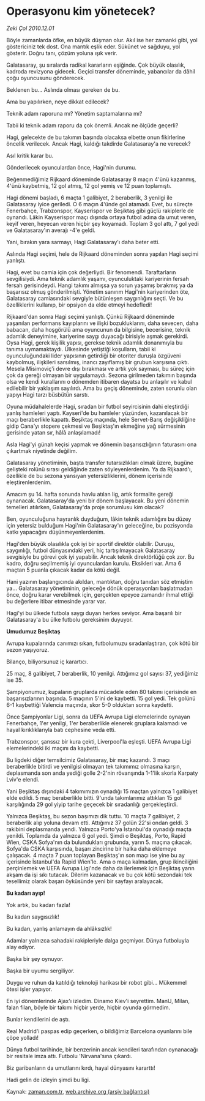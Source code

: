 # Operasyonu kim yönetecek?

*Zeki Çol 2010.12.01*

<td class="columnist-detail">
<p>Böyle zamanlarda öfke, en büyük düşman olur. Akıl ise her zamanki gibi, yol göstericiniz tek dost. Ona mantık eşlik eder. Sükûnet ve sağduyu, yol gösterir. Doğru tanı, çözüm yoluna ışık verir.</p>
<p>
<div id="haberMetinDiv">
<p>Galatasaray, şu sıralarda radikal kararların eşiğinde. Çok büyük olasılık, kadroda revizyona gidecek. Geçici transfer döneminde, yabancılar da dâhil çoğu oyuncusunu gönderecek.
<p>Beklenen bu... Aslında olması gereken de bu.
<p>Ama bu yapılırken, neye dikkat edilecek?
<p>Teknik adam raporuna mı? Yönetim saptamalarına mı?
<p>Tabii ki teknik adam raporu da çok önemli. Ancak ne ölçüde geçerli?
<p>Hagi, gelecekte de bu takımın başında olacaksa elbette onun fikirlerine öncelik verilecek. Ancak Hagi, kaldığı takdirde Galatasaray'a ne verecek?
<p>Asıl kritik karar bu.
<p>Gönderilecek oyunculardan önce, Hagi'nin durumu.
<p>Beğenmediğimiz Rijkaard döneminde Galatasaray 8 maçın 4'ünü kazanmış, 4'ünü kaybetmiş, 12 gol atmış, 12 gol yemiş ve 12 puan toplamıştı.
<p>Hagi dönemi başladı, 6 maçta 1 galibiyet, 2 beraberlik, 3 yenilgi ile Galatasaray iyice geriledi. O 6 maçın 4'ünde gol atamadı. Evet, bu süreçte Fenerbahçe, Trabzonspor, Kayserispor ve Beşiktaş gibi güçlü rakiplerle de oynandı. Lâkin Kayserispor maçı dışında ortaya futbol adına da umut veren, keyif veren, heyecan veren hiçbir şey koyamadı. Toplam 3 gol attı, 7 gol yedi ve Galatasaray'ın averajı -4'e geldi.
<p>Yani, bırakın yara sarmayı, Hagi Galatasaray'ı daha beter etti.
<p>Aslında Hagi seçimi, hele de Rijkaard döneminden sonra yapılan Hagi seçimi yanlıştı.
<p>Hagi, evet bu camia için çok değerliydi. Bir fenomendi. Taraftarların sevgilisiydi. Ama teknik adamlık yaşamı, oyunculuktaki kariyerinin fersah fersah gerisindeydi. Hangi takımı almışsa ya sorun yaşamış bırakmış ya da başarısız olmuş gönderilmişti. Yönetim sanırım Hagi'nin kariyerinden öte, Galatasaray camiasındaki sevgiyle bütünleşen saygınlığını seçti. Ve bu özelliklerini kullanıp, bir opsiyon da elde etmeyi hedefledi!
<p>Rijkaard'dan sonra Hagi seçimi yanlıştı. Çünkü Rijkaard döneminde yaşanılan performans kayıplarını ve ilişki bozukluklarını, daha sevecen, daha babacan, daha hoşgörülü ama oyuncunun da bilgisine, becerisine, teknik adamlık deneyimine, kariyerine saygı duyacağı birisiyle aşmak gerekirdi. Oysa Hagi, gerek kişilik yapısı, gerekse teknik adamlık donanımıyla bu tanıma uymamaktaydı. Ülkesinde yetiştiği koşulların, tabii ki oyunculuğundaki lider yapısının getirdiği bir otoriter duruşla özgüveni kaybolmuş, ilişkileri sarsılmış, inancı zayıflamış bir grubun karşısına çıktı. Mesela Misimoviç'i devre dışı bırakması ve artık yok sayması, bu süreç için çok da gereği olmayan bir uygulamaydı. Sezona girilmeden takımın başında olsa ve kendi kurallarını o dönemden itibaren dayatsa bu anlaşılır ve kabul edilebilir bir yaklaşım sayılırdı. Ama bu geçiş döneminde, zaten sorunlu olan yapıyı Hagi tarzı büsbütün sarstı.
<p>Oyuna müdahalelerde Hagi, sıradan bir futbol seyircisinin dahi eleştirdiği yanlış hamleleri yaptı. Kayseri'de bu hamleler yüzünden, kazanılacak bir maçı beraberlikle kapattı. Beşiktaş maçında, hele Servet-Barış değişikliğine gidip Cana'yı stopere çekmesi ve Beşiktaş'ın ekmeğine yağ sürmesinin gerisinde yatan sır, hâlâ anlaşılamadı!
<p>Asla Hagi'yi günah keçisi yapmak ve dönemin başarısızlığının faturasını ona çıkartmak niyetinde değilim.
<p>Galatasaray yönetiminin, başta transfer tutarsızlıkları olmak üzere, bugüne gelişteki rolünü sırası geldiğinde zaten söyleyenlerdenim. Ya da Rijkaard'ı, özellikle de bu sezona yansıyan yetersizliklerini, dönem içerisinde eleştirenlerdenim.
<p>Amacım şu 14. hafta sonunda havlu atılan lig, artık formalite gereği oynanacak. Galatasaray'da yeni bir dönem başlayacak. Bu yeni dönemin temelleri atılırken, Galatasaray'da proje sorumlusu kim olacak?
<p>Ben, oyunculuğuna hayranlık duyduğum, lâkin teknik adamlığını bu düzey için yetersiz bulduğum Hagi'nin Galatasaray'ın geleceğine, bu pozisyonda katkı yapacağını düşünmeyenlerdenim.
<p>Hagi'den büyük olasılıkla çok iyi bir sportif direktör olabilir. Duruşu, saygınlığı, futbol dünyasındaki yeri, hiç tartışılmayacak Galatasaray sevgisiyle bu görevi çok iyi yapabilir. Ancak teknik direktörlüğü çok zor. Bu kadro, doğru seçilmemiş iyi oyunculardan kurulu. Eksikleri var. Ama 6 maçtan 5 puanla çıkacak kadar da kötü değil.
<p>Hani yazının başlangıcında akıldan, mantıktan, doğru tanıdan söz etmiştim ya... Galatasaray yönetiminin, geleceğe dönük operasyonları başlatmadan önce, doğru karar verebilmek için, gerçekten epeyce zamandır ihmal ettiği bu değerlere itibar etmesinde yarar var.
<p>Hagi'yi bu ülkede futbola saygı duyan herkes seviyor. Ama başarılı bir Galatasaray'a bu ülke futbolu gereksinim duyuyor.
<p><b>Umudumuz Beşiktaş</b>
<p>Avrupa kupalarında canımızı sıkan, futbolumuzu sıradanlaştıran, çok kötü bir sezon yaşıyoruz.
<p>Bilanço, biliyorsunuz iç karartıcı.
<p>25 maç, 8 galibiyet, 7 beraberlik, 10 yenilgi. Attığımız gol sayısı 37, yediğimiz ise 35.
<p>Şampiyonumuz, kupaların gruplarda mücadele eden 80 takımı içerisinde en başarısızlarının başında. 5 maçının 5'ini de kaybetti. 15 gol yedi. Tek golünü 6-1 kaybettiği Valencia maçında, skor 5-0 olduktan sonra kaydetti.
<p>Önce Şampiyonlar Ligi, sonra da UEFA Avrupa Ligi elemelerinde oynayan Fenerbahçe, 1'er yenilgi, 1'er beraberlikle elenerek gruplara kalamadı ve hayal kırıklıklarıyla batı cephesine veda etti.
<p>Trabzonspor, şanssız bir kura çekti, Liverpool'la eşleşti. UEFA Avrupa Ligi elemelerindeki iki maçını da kaybetti.
<p>Bu ligdeki diğer temsilcimiz Galatasaray, bir maç kazandı. 3 maçı beraberlikle bitirdi ve yenilgisi olmayan tek takımımız olmasına karşın, deplasmanda son anda yediği golle 2-2'nin rövanşında 1-1'lik skorla Karpaty Lviv'e elendi.
<p>Yani Beşiktaş dışındaki 4 takımımızın oynadığı 15 maçtan yalnızca 1 galibiyet elde edildi. 5 maç beraberlikle bitti. 9'unda takımlarımız attıkları 15 gol karşılığında 29 gol yiyip tarihe geçecek bir sıradanlığı gerçekleştirdi.
<p>Yalnızca Beşiktaş, bu sezon başımızı dik tuttu. 10 maçta 7 galibiyet, 2 beraberlik alıp yoluna devam etti. Attığımız 37 golün 22'si ondan geldi. 3 rakibini deplasmanda yendi. Yalnızca Porto'ya İstanbul'da oynadığı maçta yenildi. Toplamda da yalnızca 6 gol yedi. Şimdi o Beşiktaş, Porto, Rapid Wien, CSKA Sofya'nın da bulundukları grubunda, yarın 5. maçına çıkacak. Sofya'da CSKA karşısında, başarı zincirine bir halka daha eklemeye çalışacak. 4 maçta 7 puan toplayan Beşiktaş'ın son maçı ise yine bu ay içerisinde İstanbul'da Rapid Wien'le. Ama o maça kalmadan, grup ikinciliğini perçinlemek ve UEFA Avrupa Ligi'nde daha da ilerlemek için Beşiktaş yarın akşam da işi sıkı tutacak. Dilerim kazanacak ve bu çok kötü sezondaki tek tesellimiz olarak başarı öyküsünde yeni bir sayfayı aralayacak.
<p><b>Bu kadarı ayıp! </b>
<p>Yok artık, bu kadarı fazla!
<p>Bu kadarı saygısızlık!
<p>Bu kadarı, yanlış anlamayın da ahlâksızlık!
<p>Adamlar yalnızca sahadaki rakipleriyle dalga geçmiyor. Dünya futboluyla alay ediyor.
<p>Başka bir şey oynuyor.
<p>Başka bir uyumu sergiliyor.
<p>Duygu ve ruhun da katıldığı teknoloji harikası bir robot gibi... Mükemmel ötesi işler yapıyor.
<p>En iyi dönemlerinde Ajax'ı izledim. Dinamo Kiev'i seyrettim. ManU, Milan, falan filan, böyle bir takımı hiçbir yerde, hiçbir oyunda görmedim.
<p>Bunlar kendilerini de aştı.
<p>Real Madrid'i paspas edip geçerken, o bildiğimiz Barcelona oyunlarını bile çöpe yolladı!
<p>Dünya futbol tarihinde, bir benzerinin ancak kendileri tarafından oynanacağı bir resitale imza attı. Futbolu 'Nirvana'sına çıkardı.
<p>Biz garibanların da umutlarını kırdı, hayal dünyasını kararttı!
<p>Hadi gelin de izleyin şimdi bu ligi.</p></p></p></p></p></p></p></p></p></p></p></p></p></p></p></p></p></p></p></p></p></p></p></p></p></p></p></p></p></p></p></p></p></p></p></p></p></p></p></p></p></p></p></p></p></p></div>
</p>
<a href="http://web.archive.org/web/20110105100118/mailto:/">
</a></td>

Kaynak: [zaman.com.tr](http://zaman.com.tr/yazar.do?yazino=1059181), [web.archive.org (arşiv bağlantısı)](http://web.archive.org/web/20110105100118/http://www.zaman.com.tr/yazar.do?yazino=1059181)
